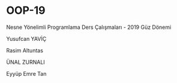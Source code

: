 ﻿# OOP-19
Nesne Yönelimli Programlama Ders Çalışmaları - 2019 Güz Dönemi

Yusufcan YAVİÇ

Rasim Altuntas

ÜNAL  ZURNALI

Eyyüp Emre Tan

